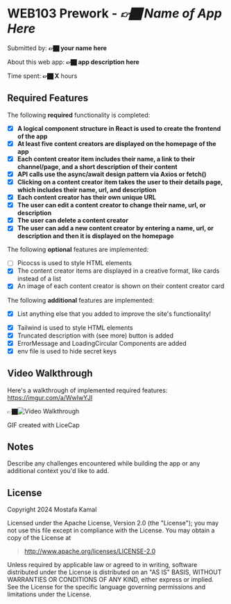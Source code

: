 # WEB103 Prework - *👉🏿 Name of App Here*

Submitted by: **👉🏿 your name here**

About this web app: **👉🏿 app description here**

Time spent: **👉🏿 X** hours

## Required Features

The following **required** functionality is completed:

<!-- 👉🏿👉🏿👉🏿 Make sure to check off completed functionality below -->
- [X] **A logical component structure in React is used to create the frontend of the app**
- [X] **At least five content creators are displayed on the homepage of the app**
- [X] **Each content creator item includes their name, a link to their channel/page, and a short description of their content**
- [X] **API calls use the async/await design pattern via Axios or fetch()**
- [X] **Clicking on a content creator item takes the user to their details page, which includes their name, url, and description**
- [X] **Each content creator has their own unique URL**
- [X] **The user can edit a content creator to change their name, url, or description**
- [X] **The user can delete a content creator**
- [X] **The user can add a new content creator by entering a name, url, or description and then it is displayed on the homepage**

The following **optional** features are implemented:

- [ ] Picocss is used to style HTML elements
- [X] The content creator items are displayed in a creative format, like cards instead of a list
- [X] An image of each content creator is shown on their content creator card

The following **additional** features are implemented:

* [X] List anything else that you added to improve the site's functionality!
- [X] Tailwind is used to style HTML elements
- [X] Truncated description with (see more) button is added
- [X] ErrorMessage and LoadingCircular Components are added
- [X] env file is used to hide secret keys

## Video Walkthrough

Here's a walkthrough of implemented required features:
https://imgur.com/a/WwIwYJI

👉🏿<img src='https://i.imgur.com/QanVTvC.gif' title='Video Walkthrough' width='' alt='Video Walkthrough' />

<!-- Replace this with whatever GIF tool you used! -->
GIF created with LiceCap

## Notes

Describe any challenges encountered while building the app or any additional context you'd like to add.

## License

Copyright 2024 Mostafa Kamal

Licensed under the Apache License, Version 2.0 (the "License"); you may not use this file except in compliance with the License. You may obtain a copy of the License at

> http://www.apache.org/licenses/LICENSE-2.0

Unless required by applicable law or agreed to in writing, software distributed under the License is distributed on an "AS IS" BASIS, WITHOUT WARRANTIES OR CONDITIONS OF ANY KIND, either express or implied. See the License for the specific language governing permissions and limitations under the License.
